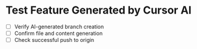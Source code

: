 # Test Feature Generated by Cursor AI
- [ ] Verify AI-generated branch creation
- [ ] Confirm file and content generation
- [ ] Check successful push to origin
